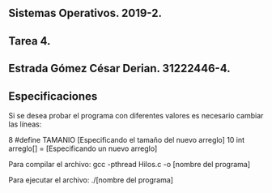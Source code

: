 ## Sistemas Operativos. 2019-2.
## Tarea 4.
## Estrada Gómez César Derian. 31222446-4.

## Especificaciones
Si se desea probar el programa con diferentes valores es necesario cambiar las líneas:

8 #define TAMANIO [Especificando el tamaño del nuevo arreglo]
10 int arreglo[] = [Especificando un nuevo arreglo]

Para compilar el archivo:
	gcc -pthread Hilos.c -o [nombre del programa]

Para ejecutar el archivo:
	./[nombre del programa]
